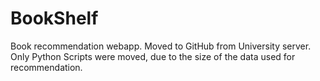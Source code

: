 # BookShelf
Book recommendation webapp. Moved to GitHub from University server.
Only Python Scripts were moved, due to the size of the data used for recommendation.
